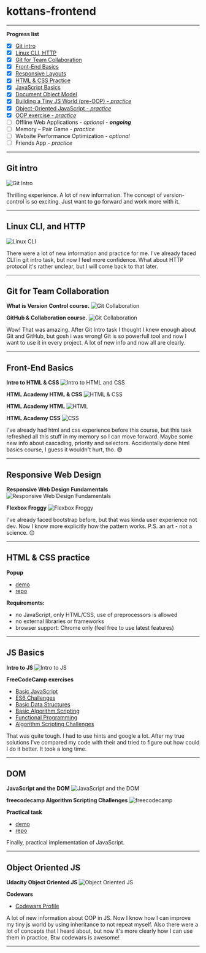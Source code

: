 # kottans-frontend

***

**Progress list**

- [x] [Git intro](#git-intro)
- [x] [Linux CLI, HTTP](#linux-cli-and-http)
- [x] [Git for Team Collaboration](#git-for-team-collaboration)
- [x] [Front-End Basics](#front-end-basics)
- [x] [Responsive Layouts](#responsive-web-design)
- [x] [HTML & CSS Practice](#html--css-practice)
- [x] [JavaScript Basics](#js-basics)
- [x] [Document Object Model](#dom)
- [x] [Building a Tiny JS World (pre-OOP) - *practice*](https://menchynskyi.github.io/a-tiny-JS-world/)
- [x] [Object-Oriented JavaScript - *practice*](#object-oriented-js)
- [x] [OOP exercise - *practice*](https://menchynskyi.github.io/a-tiny-JS-world/)
- [ ] Offline Web Applications - *optional* - ***ongoing***
- [ ] Memory – Pair Game - *practice*
- [ ] Website Performance Optimization - *optional*
- [ ] Friends App - *practice*
***

## Git intro


![Git Intro](https://github.com/Menchynskyi/kottans-frontend/blob/master/task_git_intro/git_intro.JPG "Git and GitHub")

Thrilling experience. A lot of new information. The concept of version-control is so exciting. Just want to go forward and work more with it.
***

## Linux CLI, and HTTP


![Linux CLI](https://raw.githubusercontent.com/Menchynskyi/kottans-frontend/master/task_linux_cli/task_linux_cli.JPG "Learn the Command Line")

There were a lot of new information and practice for me. I've already faced CLI in git intro task, but now  I feel more confidence. What about HTTP protocol it's rather unclear, but I will come back to that later.
***

## Git for Team Collaboration


**What is Version Control course.**
![Git Collaboration](https://github.com/Menchynskyi/kottans-frontend/blob/master/task_git_collaboration/what_is_version_control.JPG "What is version control")

**GitHub & Collaboration course.**
![Git Collaboration](https://github.com/Menchynskyi/kottans-frontend/blob/master/task_git_collaboration/github_collaboration.JPG "GitHub & Collaboration")

Wow! That was amazing. After Git Intro task I thought I knew enough about Git and GitHub, but gosh i was wrong! Git is so powerfull tool and now I want to use it in every project. A lot of new info and now all are clearly.
***

## Front-End Basics


**Intro to HTML & CSS**
![Intro to HTML and CSS](https://github.com/Menchynskyi/kottans-frontend/blob/master/task_html_css_intro/intro_to_html_and_css.JPG "Intro to HTML and CSS")

**HTML Academy HTML & CSS**
![HTML & CSS](https://github.com/Menchynskyi/kottans-frontend/blob/master/task_html_css_intro/html_academy_1.JPG "HTML & CSS")

**HTML Academy HTML**
![HTML](https://github.com/Menchynskyi/kottans-frontend/blob/master/task_html_css_intro/html_academy_2.JPG "HTML")

**HTML Academy CSS**
![CSS](https://github.com/Menchynskyi/kottans-frontend/blob/master/task_html_css_intro/html_academy_3.JPG "CSS")

I've already had html and css experience before this course, but this task refreshed all this stuff in my memory so I can move forward. Maybe some new info about cascading, priority and selectors. Accidentally done html basics course, I guess it wouldn't hurt, tho. 😅
***

## Responsive Web Design


**Responsive Web Design Fundamentals**
![Responsive Web Design Fundamentals](https://github.com/Menchynskyi/kottans-frontend/blob/master/task_responsive_web_design/responsive_web_design_fundamentals.JPG "Responsive")

**Flexbox Froggy**
![Flexbox Froggy](https://github.com/Menchynskyi/kottans-frontend/blob/master/task_responsive_web_design/flexbox_froggy.JPG "Flexbox Froggy")

I've already faced bootstrap before, but that was kinda user experience not dev. Now I know more explicitly how the pattern works. P.S. an art - not a science. 😊
***

## HTML & CSS practice


**Popup**
* [demo](https://menchynskyi.github.io/popup-html-css/)
* [repo](https://github.com/Menchynskyi/popup-html-css)

**Requirements:**
* no JavaScript, only HTML/CSS, use of preprocessors is allowed
* no external libraries or frameworks
* browser support: Chrome only (feel free to use latest features)
***

## JS Basics


**Intro to JS**
![Intro to JS](https://github.com/Menchynskyi/kottans-frontend/blob/master/task_js_basics/intro_to_js.JPG "Intro to JS")

**FreeCodeCamp exercises**
* [Basic JavaScript](https://github.com/Menchynskyi/kottans-frontend/blob/master/task_js_basics/basic_javascript.PNG)
* [ES6 Challenges](https://github.com/Menchynskyi/kottans-frontend/blob/master/task_js_basics/es6_challenges.jpg)
* [Basic Data Structures](https://github.com/Menchynskyi/kottans-frontend/blob/master/task_js_basics/basic_data_structures.jpg)
* [Basic Algorithm Scripting](https://github.com/Menchynskyi/kottans-frontend/blob/master/task_js_basics/basic_algorithm_scripting.jpg)
* [Functional Programming](https://github.com/Menchynskyi/kottans-frontend/blob/master/task_js_basics/functional_programming.jpg)
* [Algorithm Scripting Challenges](https://github.com/Menchynskyi/kottans-frontend/blob/master/task_js_basics/algorithm_scripting_challenges.jpg)

That was quite tough. I had to use hints and google a lot. After my true solutions I've compared my code with their and tried to figure out how could I do it better. It took a long time.
***

## DOM


**JavaScript and the DOM**
![JavaScript and the DOM](https://github.com/Menchynskyi/kottans-frontend/blob/master/task_js_dom/javascript_and_the_dom.jpg "JavaScript and the DOM")

**freecodecamp Algorithm Scripting Challenges**
![freecodecamp](https://github.com/Menchynskyi/kottans-frontend/blob/master/task_js_dom/freecodecamp_algorithm_scripting_challenges.jpg "freecodecamp")

**Practical task**
* [demo](https://menchynskyi.github.io/interactive-side-menu/)
* [repo](https://github.com/Menchynskyi/interactive-side-menu)

Finally, practical implementation of JavaScript.
***

## Object Oriented JS

**Udacity Object Oriented JS**
![Object Oriented JS](https://github.com/Menchynskyi/kottans-frontend/blob/master/task_js_oop/object_oriented_js.jpg "Object Oriented JS")

**Codewars**
* [Codewars Profile](https://www.codewars.com/users/Menchynskyi)

A lot of new information about OOP in JS. Now I know how I can improve my tiny js world by using inheritance to not repeat myself. Also there were a lot of concepts that I heard about, but now it's more clearly how I can use them in practice. Btw codewars is awesome!
***
